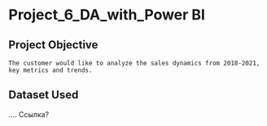 # Project_6_DA_with_Power BI

## Project Objective
	The customer would like to analyze the sales dynamics from 2018-2021, key metrics and trends.

## Dataset Used
…. Ссылка?

